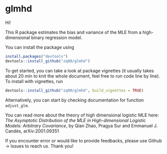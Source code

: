 # glmhd

Hi! 

This R package estimates the bias and variance of the MLE from a high-dimensional binary regression model. 

You can install the package using 

```R
install.packages("devtools")
devtools::install_github("zq00/glmhd")
```

To get started, you can take a look at package vignettes (it usually takes about 20 min to knit the whole document, feel free to run code line by line). To install with vignettes, run

```R
devtools::install_github("zq00/glmhd", build_vignettes = TRUE)
```

Alternatively, you can start by checking documentation for function `adjust_glm`. 

You can read more about the theory of high dimensional logistic MLE here: 
*The Asymptotic Distribution of the MLE in High-dimensional Logistic Models: Arbitrary Covariance*, by Qian Zhao, Pragya Sur and Emmanuel J. Candès, 	arXiv:2001.09351

If you encounter error or would like to provide feedbacks, please use Github -> Issues to reach us. Thank you! 

